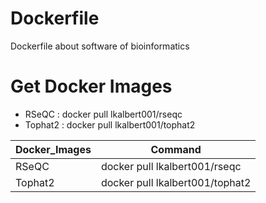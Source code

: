 # Dockerfile
Dockerfile about software of bioinformatics 
# Get Docker Images
- RSeQC : docker pull lkalbert001/rseqc
- Tophat2 : docker pull lkalbert001/tophat2    


Docker_Images | Command
---|---
RSeQC | docker pull lkalbert001/rseqc
Tophat2 | docker pull lkalbert001/tophat2    

